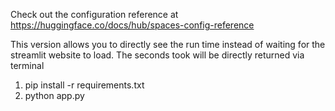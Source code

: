 Check out the configuration reference at https://huggingface.co/docs/hub/spaces-config-reference

This version allows you to directly see the run time instead of waiting for the
streamlit website to load. The seconds took will be directly returned via terminal

1. pip install -r requirements.txt
2. python app.py
